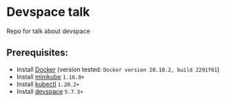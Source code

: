 # Devspace talk

Repo for talk about devspace

## Prerequisites:

- Install [Docker](https://www.docker.com/get-started) (version tested: `Docker version 20.10.2, build 2291f61`)
- Install [minikube](https://minikube.sigs.k8s.io/docs/) `1.16.0+`
- Install [kubectl](https://kubernetes.io/docs/reference/kubectl/kubectl/) `1.20.2+`
- Install [devspace](https://devspace.sh/) `5.7.3+`
